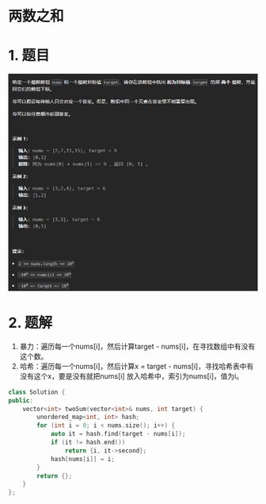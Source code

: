 # 两数之和

# 1. 题目

![](image/image_T4oSxWuasw.png)

# 2. 题解

1. 暴力：遍历每一个nums\[i]，然后计算target - nums\[i]，在寻找数组中有没有这个数。
2. 哈希：遍历每一个nums\[i]，然后计算x = target - nums\[i]，寻找哈希表中有没有这个x，要是没有就把nums\[i] 放入哈希中，索引为nums\[i]，值为i。

```c++
class Solution {
public:
    vector<int> twoSum(vector<int>& nums, int target) {
        unordered_map<int, int> hash;
        for (int i = 0; i < nums.size(); i++) {
            auto it = hash.find(target - nums[i]);
            if (it != hash.end())
                return {i, it->second};
            hash[nums[i]] = i;
        }
        return {};
    }
};
```
